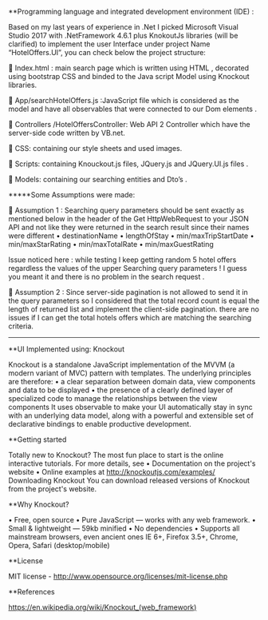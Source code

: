 **Programming language and integrated development environment (IDE) :

Based on my last years of experience in .Net I picked Microsoft Visual Studio 2017 with .NetFramework 4.6.1 plus KnokoutJs libraries (will be clarified) to implement the user Interface under project Name “HotelOffers.UI”, you can check below the project structure:
 
	Index.html : main search page which is written using HTML , decorated using bootstrap CSS and binded to the Java script Model using Knockout libraries.

	App/searchHotelOffers.js :JavaScript file which is considered as the model and have all observables that were connected to our Dom elements .

	Controllers /HotelOffersController: Web API 2 Controller which have the server-side code written by VB.net.

	CSS: containing our style sheets and used images.

	Scripts: containing Knouckout.js files, JQuery.js and JQuery.UI.js files .

	Models: containing our searching entities and Dto’s .


*****Some Assumptions were made:

	Assumption 1 :
Searching query parameters should be sent exactly as mentioned below in the header of the Get HttpWebRequest to your JSON API and not like they were returned in the search result since their names were different 
•	destinationName
•	lengthOfStay
•	min/maxTripStartDate
•	min/maxStarRating
•	min/maxTotalRate 
•	min/maxGuestRating

Issue noticed here : while testing I keep getting random 5 hotel offers regardless the values of the upper Searching query parameters !
I guess you meant it and there is no problem in the search request .


	Assumption 2 :
Since server-side pagination is not allowed to send it in the query parameters so I considered that the total record count is equal the length of returned list and implement the client-side pagination.
there are no issues if I can get the total hotels offers which are matching the searching criteria.
***************************************************************************************************************
**UI Implemented using: Knockout

Knockout  is a standalone JavaScript implementation of the MVVM (a modern variant of MVC) pattern with templates. The underlying principles are therefore:
•	a clear separation between domain data, view components and data to be displayed
•	the presence of a clearly defined layer of specialized code to manage the relationships between the view components
It uses observable to make your UI automatically stay in sync with an underlying data model, along with a powerful and extensible set of declarative bindings to enable productive development.

**Getting started

Totally new to Knockout? The most fun place to start is the online interactive tutorials.
For more details, see
•	Documentation on the project's website
•	Online examples at http://knockoutjs.com/examples/ 
Downloading Knockout
You can download released versions of Knockout from the project's website.

**Why Knockout?

•	Free, open source
•	Pure JavaScript — works with any web framework.
•	Small & lightweight — 59kb minified
•	No dependencies
•	Supports all mainstream browsers, even ancient ones
IE 6+, Firefox 3.5+, Chrome, Opera, Safari (desktop/mobile)

**License

MIT license - http://www.opensource.org/licenses/mit-license.php

**References

https://en.wikipedia.org/wiki/Knockout_(web_framework) 
